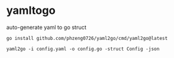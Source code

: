 # yamltogo

auto-generate yaml to go struct

```
go install github.com/phzeng0726/yaml2go/cmd/yaml2go@latest
```

```
yaml2go -i config.yaml -o config.go -struct Config -json
```
